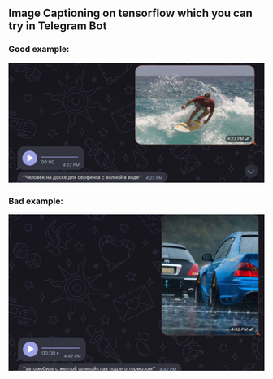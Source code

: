 ## Image Captioning on tensorflow which you can try in Telegram Bot

### Good example:
![good](https://raw.githubusercontent.com/ila28/Image-Captioning-Telegram-Bot/main/good.jpg)

### Bad example:
![bad](https://raw.githubusercontent.com/ila28/Image-Captioning-Telegram-Bot/main/bad.jpg)
